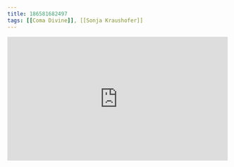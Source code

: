 ```yaml
---
title: 186581682497
tags: [[Coma Divine]], [[Sonja Kraushofer]]
---
```

<iframe allow="accelerometer; autoplay; clipboard-write; encrypted-media; gyroscope; picture-in-picture" allowfullscreen="" frameborder="0" height="281" id="youtube_iframe" src="https://www.youtube.com/embed/TiMxAI-y1CU?feature=oembed&amp;enablejsapi=1&amp;origin=https://safe.txmblr.com&amp;wmode=opaque" width="500"></iframe>